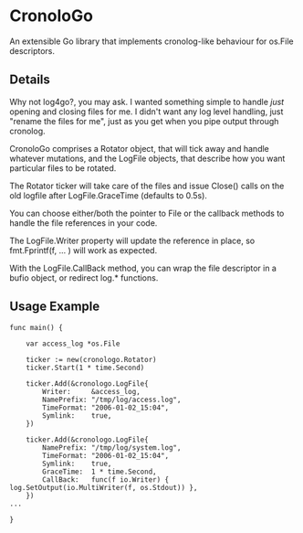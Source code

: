CronoloGo
=========

An extensible Go library that implements cronolog-like behaviour for os.File descriptors.

Details
-------

Why not log4go?, you may ask. I wanted something simple to handle _just_ opening and closing files for me. I didn't want any log level handling, just "rename the files for me", just as you get when you pipe output through cronolog.

CronoloGo comprises a Rotator object, that will tick away and handle whatever mutations, and the LogFile objects, that describe how you want particular files to be rotated.

The Rotator ticker will take care of the files and issue Close() calls on the old logfile after LogFile.GraceTime (defaults to 0.5s).

You can choose either/both the pointer to File or the callback methods to handle the file references in your code.

The LogFile.Writer property will update the reference in place, so fmt.Fprintf(f, ... ) will work as expected.

With the LogFile.CallBack method, you can wrap the file descriptor in a bufio object, or redirect log.* functions.

Usage Example
-------------
```
func main() {

    var access_log *os.File

    ticker := new(cronologo.Rotator)
    ticker.Start(1 * time.Second)

    ticker.Add(&cronologo.LogFile{
        Writer:     &access_log,
        NamePrefix: "/tmp/log/access.log",
        TimeFormat: "2006-01-02_15:04",
        Symlink:    true,
    })

    ticker.Add(&cronologo.LogFile{
        NamePrefix: "/tmp/log/system.log",
        TimeFormat: "2006-01-02_15:04",
        Symlink:    true,
        GraceTime:  1 * time.Second,
        CallBack:   func(f io.Writer) { log.SetOutput(io.MultiWriter(f, os.Stdout)) },
    })
...

}
```
